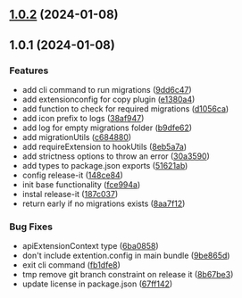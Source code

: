 

## [1.0.2](https://github.com/utomic-media/directus-dev-utils/compare/1.0.1...1.0.2) (2024-01-08)

## 1.0.1 (2024-01-08)


### Features

* add cli command to run migrations ([9dd6c47](https://github.com/utomic-media/directus-dev-utils/commit/9dd6c479b778d5ca53e5187594cb09f225a615ec))
* add extensionconfig for copy plugin ([e1380a4](https://github.com/utomic-media/directus-dev-utils/commit/e1380a4818d2d56f1a7650d82b2893b03952a135))
* add function to check for required migrations ([d1056ca](https://github.com/utomic-media/directus-dev-utils/commit/d1056ca0eed34b0ccd3365f42e53b7d56bc36cdc))
* add icon prefix to logs ([38af947](https://github.com/utomic-media/directus-dev-utils/commit/38af947f84d3ebc6d0817950a8dd6d892a4042c9))
* add log for empty migrations folder ([b9dfe62](https://github.com/utomic-media/directus-dev-utils/commit/b9dfe62ae489cec5233596bef747ca3601378084))
* add migrationUtils ([c684880](https://github.com/utomic-media/directus-dev-utils/commit/c6848800e4d96814c0584c8f53c5cf24e710fc2f))
* add requireExtension to hookUtils ([8eb5a7a](https://github.com/utomic-media/directus-dev-utils/commit/8eb5a7a610475323178add7d16aa5543f5dfd37c))
* add strictness options to throw an error ([30a3590](https://github.com/utomic-media/directus-dev-utils/commit/30a3590b6ef48a7ccdac0ee22d1091c79f1f3850))
* add types to package.json exports ([51621ab](https://github.com/utomic-media/directus-dev-utils/commit/51621abe58194d34f4959506bf723358622a1376))
* config release-it ([148ce84](https://github.com/utomic-media/directus-dev-utils/commit/148ce840757cbacc9afd5cd4934f767faf21f27a))
* init base functionality ([fce994a](https://github.com/utomic-media/directus-dev-utils/commit/fce994a6bab65ab936da00d7dcecc324b908fbca))
* instal release-it ([187c037](https://github.com/utomic-media/directus-dev-utils/commit/187c037ef70dac1e6870f700275b2dc16ce4b28e))
* return early if no migrations exists ([8aa7f12](https://github.com/utomic-media/directus-dev-utils/commit/8aa7f123ac48195b4e5278ab8dded0824760bba1))


### Bug Fixes

* apiExtensionContext type ([6ba0858](https://github.com/utomic-media/directus-dev-utils/commit/6ba085869526af19c1d7b8e118eb90877c8b11c4))
* don't include extention.config in main bundle ([9be865d](https://github.com/utomic-media/directus-dev-utils/commit/9be865d8eabd0639b05c7e5bbfbf94de63bae25e))
* exit cli command ([fb1dfe8](https://github.com/utomic-media/directus-dev-utils/commit/fb1dfe83b624a13b32107f2f58acb46aa130b0ff))
* tmp remove git branch constraint on release it ([8b67be3](https://github.com/utomic-media/directus-dev-utils/commit/8b67be3af3f76621002e0c58d4fc29b88f96ed72))
* update license in package.json ([67ff142](https://github.com/utomic-media/directus-dev-utils/commit/67ff14243f228856dfca79795f89038345cb1078))
